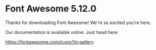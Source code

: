 # Font Awesome 5.12.0

Thanks for downloading Font Awesome! We're so excited you're here.

Our documentation is available online. Just head here:

https://fontawesome.com/icons?d=gallery
